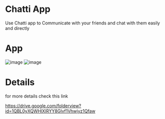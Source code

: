 # Chatti  App


Use Chatti app to Communicate with your friends 
and chat with them easily and directly


# App 

  ![image](https://user-images.githubusercontent.com/24944117/107858385-f7411080-6e44-11eb-9c45-307a1fca9145.png)  ![image](https://user-images.githubusercontent.com/24944117/107858384-f6a87a00-6e44-11eb-8686-29b97807ec25.png)   
  
  # Details
  
  for more details check this link 
  
  https://drive.google.com/folderview?id=1QBL0yXQWHlXlRYY8Glvf1Vhwjyz1Qfaw
  
